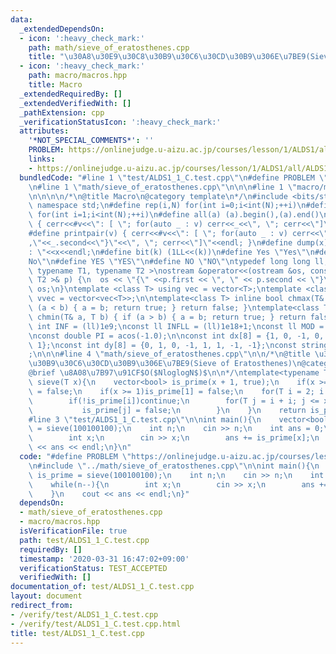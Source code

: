 ```yaml
---
data:
  _extendedDependsOn:
  - icon: ':heavy_check_mark:'
    path: math/sieve_of_eratosthenes.cpp
    title: "\u30A8\u30E9\u30C8\u30B9\u30C6\u30CD\u30B9\u306E\u7BE9(Sieve of Eratosthenes)"
  - icon: ':heavy_check_mark:'
    path: macro/macros.hpp
    title: Macro
  _extendedRequiredBy: []
  _extendedVerifiedWith: []
  _pathExtension: cpp
  _verificationStatusIcon: ':heavy_check_mark:'
  attributes:
    '*NOT_SPECIAL_COMMENTS*': ''
    PROBLEM: https://onlinejudge.u-aizu.ac.jp/courses/lesson/1/ALDS1/all/ALDS1_1_C
    links:
    - https://onlinejudge.u-aizu.ac.jp/courses/lesson/1/ALDS1/all/ALDS1_1_C
  bundledCode: "#line 1 \"test/ALDS1_1_C.test.cpp\"\n#define PROBLEM \"https://onlinejudge.u-aizu.ac.jp/courses/lesson/1/ALDS1/all/ALDS1_1_C\"\
    \n#line 1 \"math/sieve_of_eratosthenes.cpp\"\n\n\n#line 1 \"macro/macros.hpp\"\
    \n\n\n\n/*\n@title Macro\n@category template\n*/\n#include <bits/stdc++.h>\nusing\
    \ namespace std;\n#define rep(i,N) for(int i=0;i<int(N);++i)\n#define rep1(i,N)\
    \ for(int i=1;i<int(N);++i)\n#define all(a) (a).begin(),(a).end()\n#define print(v)\
    \ { cerr<<#v<<\": [ \"; for(auto _ : v) cerr<<_<<\", \"; cerr<<\"]\"<<endl; }\n\
    #define printpair(v) { cerr<<#v<<\": [ \"; for(auto _ : v) cerr<<\"{\"<<_.first<<\"\
    ,\"<<_.second<<\"}\"<<\", \"; cerr<<\"]\"<<endl; }\n#define dump(x) cerr<<#x<<\"\
    : \"<<x<<endl;\n#define bit(k) (1LL<<(k))\n#define Yes \"Yes\"\n#define No \"\
    No\"\n#define YES \"YES\"\n#define NO \"NO\"\ntypedef long long ll;\n\ntemplate<\
    \ typename T1, typename T2 >\nostream &operator<<(ostream &os, const pair< T1,\
    \ T2 >& p) {\n  os << \"{\" <<p.first << \", \" << p.second << \"}\";\n  return\
    \ os;\n}\ntemplate <class T> using vec = vector<T>;\ntemplate <class T> using\
    \ vvec = vector<vec<T>>;\n\ntemplate<class T> inline bool chmax(T& a, T b) { if\
    \ (a < b) { a = b; return true; } return false; }\ntemplate<class T> inline bool\
    \ chmin(T& a, T b) { if (a > b) { a = b; return true; } return false; }\n\nconst\
    \ int INF = (ll)1e9;\nconst ll INFLL = (ll)1e18+1;\nconst ll MOD = (ll)1e9+7;\n\
    \nconst double PI = acos(-1.0);\n\nconst int dx[8] = {1, 0, -1, 0, 1, -1, -1,\
    \ 1};\nconst int dy[8] = {0, 1, 0, -1, 1, 1, -1, -1};\nconst string dir = \"DRUL\"\
    ;\n\n\n#line 4 \"math/sieve_of_eratosthenes.cpp\"\n\n/*\n@title \u30A8\u30E9\u30C8\
    \u30B9\u30C6\u30CD\u30B9\u306E\u7BE9(Sieve of Eratosthenes)\n@category math\n\
    @brief \u8A08\u7B97\u91CF$O($NloglogN$)$\n\n*/\ntemplate<typename T>\nvector<bool>\
    \ sieve(T x){\n    vector<bool> is_prime(x + 1, true);\n    if(x >= 0)is_prime[0]\
    \ = false;\n    if(x >= 1)is_prime[1] = false;\n    for(T i = 2; i * i <= x;i++){\n\
    \        if(!is_prime[i])continue;\n        for(T j = i + i; j <= x;j+=i){\n \
    \           is_prime[j] = false;\n        }\n    }\n    return is_prime;\n}\n\n\
    #line 3 \"test/ALDS1_1_C.test.cpp\"\n\nint main(){\n    vector<bool> is_prime\
    \ = sieve(100100100);\n    int n;\n    cin >> n;\n    int ans = 0;\n    while(n--){\n\
    \        int x;\n        cin >> x;\n        ans += is_prime[x];\n    }\n    cout\
    \ << ans << endl;\n}\n"
  code: "#define PROBLEM \"https://onlinejudge.u-aizu.ac.jp/courses/lesson/1/ALDS1/all/ALDS1_1_C\"\
    \n#include \"../math/sieve_of_eratosthenes.cpp\"\n\nint main(){\n    vector<bool>\
    \ is_prime = sieve(100100100);\n    int n;\n    cin >> n;\n    int ans = 0;\n\
    \    while(n--){\n        int x;\n        cin >> x;\n        ans += is_prime[x];\n\
    \    }\n    cout << ans << endl;\n}"
  dependsOn:
  - math/sieve_of_eratosthenes.cpp
  - macro/macros.hpp
  isVerificationFile: true
  path: test/ALDS1_1_C.test.cpp
  requiredBy: []
  timestamp: '2020-03-31 16:47:02+09:00'
  verificationStatus: TEST_ACCEPTED
  verifiedWith: []
documentation_of: test/ALDS1_1_C.test.cpp
layout: document
redirect_from:
- /verify/test/ALDS1_1_C.test.cpp
- /verify/test/ALDS1_1_C.test.cpp.html
title: test/ALDS1_1_C.test.cpp
---
```

